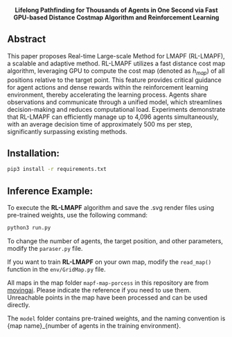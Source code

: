 <div align="center">

**Lifelong Pathfinding for Thousands of Agents in One Second via Fast GPU-based Distance Costmap Algorithm and Reinforcement Learning**

</div> 

## Abstract
This paper proposes Real-time Large-scale Method for LMAPF (RL-LMAPF), a scalable and adaptive method. RL-LMAPF utilizes a fast distance cost map algorithm, leveraging GPU to compute the cost map (denoted as $h_{map}$) of all positions relative to the target point. This feature provides critical guidance for agent actions and dense rewards within the reinforcement learning environment, thereby accelerating the learning process. Agents share observations and communicate through a unified model, which streamlines decision-making and reduces computational load. Experiments demonstrate that RL-LMAPF can efficiently manage up to 4,096 agents simultaneously, with an average decision time of approximately 500 ms per step, significantly surpassing existing methods. 

## Installation:

```bash
pip3 install -r requirements.txt
```

## Inference Example:

To execute the **RL-LMAPF** algorithm and save the .svg render files using pre-trained weights, use the following command:

```bash
python3 run.py
```

To change the number of agents, the target position, and other parameters, modify the `paraser.py` file.

If you want to train **RL-LMAPF** on your own map, modify the `read_map()` function in the `env/GridMap.py` file.

All maps in the map folder `mapf-map-porcess` in this repository are from [movingai](https://movingai.com/benchmarks/mapf.html). Please indicate the reference if you need to use them. Unreachable points in the map have been processed and can be used directly.

The `model` folder contains pre-trained weights, and the naming convention is {map name}_{number of agents in the training environment}.


<div style='display: none'>
## Citation:

```bibtex

```
</div>
